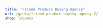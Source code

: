 ```yaml
---
title: "Friend Produce Buying Agency"
url: /ganta/friend-produce-buying-agency-2/
shop: légumes
---
```

